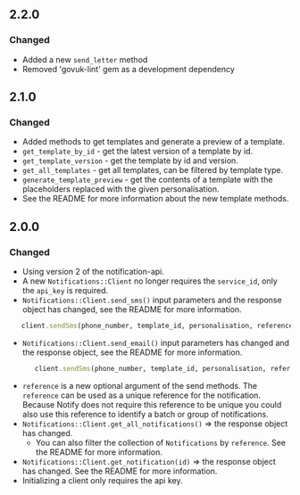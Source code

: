 ## 2.2.0

### Changed
* Added a new `send_letter` method
* Removed 'govuk-lint' gem as a development dependency


## 2.1.0

### Changed
* Added methods to get templates and generate a preview of a template.
* `get_template_by_id` - get the latest version of a template by id.
* `get_template_version` - get the template by id and version.
* `get_all_templates` - get all templates, can be filtered by template type.
* `generate_template_preview` - get the contents of a template with the placeholders replaced with the given personalisation.
* See the README for more information about the new template methods.


## 2.0.0

### Changed
* Using version 2 of the notification-api.
* A new `Notifications::Client` no longer requires the `service_id`, only the `api_key` is required.
* `Notifications::Client.send_sms()` input parameters and the response object has changed, see the README for more information.
 ```ruby
    client.sendSms(phone_number, template_id, personalisation, reference)
  ```
* `Notifications::Client.send_email()`  input parameters has changed and the response object, see the README for more information.
   ```ruby
      client.sendSms(phone_number, template_id, personalisation, reference)
    ```
* `reference` is a new optional argument of the send methods. The `reference` can be used as a unique reference for the notification. Because Notify does not require this reference to be unique you could also use this reference to identify a batch or group of notifications.
* `Notifications::Client.get_all_notifications()` => the response object has changed.
  * You can also filter the collection of `Notifications` by `reference`. See the README for more information.
* `Notifications::Client.get_notification(id)` => the response object has changed. See the README for more information.
* Initializing a client only requires the api key.
